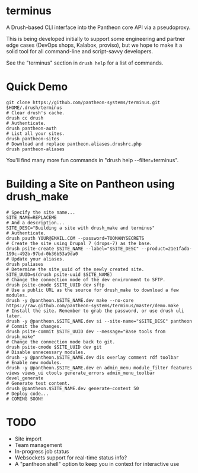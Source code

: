 terminus
========

A Drush-based CLI interface into the Pantheon core API via a pseudoproxy.

This is being developed initially to support some engineering and partner edge cases (DevOps shops, Kalabox, proviso), but we hope to make it a solid tool for all command-line and script-savvy developers.

See the "terminus" section in `drush help` for a list of commands.

Quick Demo
==========

    git clone https://github.com/pantheon-systems/terminus.git $HOME/.drush/terminus
    # Clear drush's cache.
    drush cc drush
    # Authenticate.
    drush pantheon-auth
    # List all your sites.
    drush pantheon-sites
    # Download and replace pantheon.aliases.drushrc.php
    drush pantheon-aliases

You'll find many more fun commands in "drush help --filter=terminus".

Building a Site on Pantheon using drush_make
============================================

    # Specify the site name...
    SITE_NAME=REPLACEME
    # And a description...
    SITE_DESC="Building a site with drush_make and terminus"
    # Authenticate.
    drush pauth YOUR@EMAIL.COM --password=TOOMANYSECRETS
    # Create the site using Drupal 7 (drops-7) as the base.
    drush psite-create $SITE_NAME --label="$SITE_DESC" --product=21e1fada-199c-492b-97bd-0b36b53a9da0
    # Update your aliases.
    drush paliases
    # Determine the site_uuid of the newly created site.
    SITE_UUID=$(drush psite-uuid $SITE_NAME)
    # Change the connection mode of the dev environment to SFTP.
    drush psite-cmode $SITE_UUID dev sftp
    # Use a public URL as the source for drush_make to download a few modules.
    drush -y @pantheon.$SITE_NAME.dev make --no-core https://raw.github.com/pantheon-systems/terminus/master/demo.make
    # Install the site. Remember to grab the password, or use drush uli later.
    drush -y @pantheon.$SITE_NAME.dev si --site-name="$SITE_DESC" pantheon
    # Commit the changes.
    drush psite-commit $SITE_UUID dev --message="Base tools from drush_make"
    # Change the connection mode back to git.
    drush psite-cmode $SITE_UUID dev git
    # Disable unnecessary modules.
    drush -y @pantheon.$SITE_NAME.dev dis overlay comment rdf toolbar
    # Enable new modules.
    drush -y @pantheon.$SITE_NAME.dev en admin_menu module_filter features views views_ui ctools generate_errors admin_menu_toolbar devel_generate
    # Generate test content.
    drush @pantheon.$SITE_NAME.dev generate-content 50
    # Deploy code...
    # COMING SOON!

TODO
====

- Site import
- Team management
- In-progress job status
- Websockets support for real-time status info?
- A "pantheon shell" option to keep you in context for interactive use
